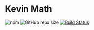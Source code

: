 # Kevin Math
![npm](https://img.shields.io/npm/v/@ericanaglik/kevin-math?style=for-the-badge) 
![GitHub repo size](https://img.shields.io/github/repo-size/ericanaglik/js-math-lib?style=for-the-badge)
[![Build Status](https://travis-ci.com/ericanaglik/JS-math-library.svg?branch=master)](https://travis-ci.com/ericanaglik/JS-math-library)